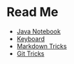 # Read Me

* [Java Notebook](../java/doc/java.md)
* [Keyboard](../java/doc/keyboard.md)
* [Markdown Tricks](../java/doc/markdownTricks.md)
* [Git Tricks](../java/doc/gitTricks.md)
